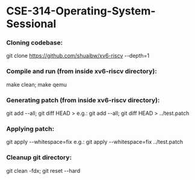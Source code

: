 # CSE-314-Operating-System-Sessional

### Cloning codebase:
git clone https://github.com/shuaibw/xv6-riscv --depth=1
### Compile and run (from inside xv6-riscv directory):
make clean; make qemu
### Generating patch (from inside xv6-riscv directory):
git add --all; git diff HEAD > <patch file name>
e.g.: git add --all; git diff HEAD > ../test.patch
### Applying patch:
git apply --whitespace=fix <patch file name>
e.g.: git apply --whitespace=fix ../test.patch
### Cleanup git directory:
git clean -fdx; git reset --hard

